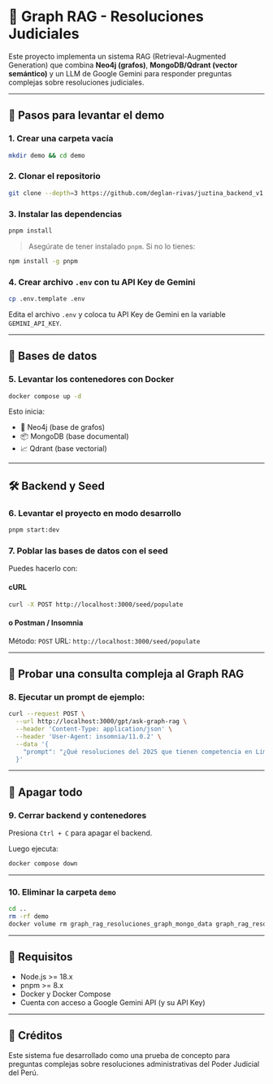 # 🧠 Graph RAG - Resoluciones Judiciales

Este proyecto implementa un sistema RAG (Retrieval-Augmented Generation) que combina **Neo4j (grafos)**, **MongoDB/Qdrant (vector semántico)** y un LLM de Google Gemini para responder preguntas complejas sobre resoluciones judiciales.

---

## 🚀 Pasos para levantar el demo

### 1. Crear una carpeta vacía

```bash
mkdir demo && cd demo
````

### 2. Clonar el repositorio

```bash
git clone --depth=3 https://github.com/deglan-rivas/juztina_backend_v1.git .
```

### 3. Instalar las dependencias

```bash
pnpm install
```

> Asegúrate de tener instalado `pnpm`. Si no lo tienes:

```bash
npm install -g pnpm
```

### 4. Crear archivo `.env` con tu API Key de Gemini

```bash
cp .env.template .env
```

Edita el archivo `.env` y coloca tu API Key de Gemini en la variable `GEMINI_API_KEY`.

---

## 🧱 Bases de datos

### 5. Levantar los contenedores con Docker

```bash
docker compose up -d
```

Esto inicia:

* 🧠 Neo4j (base de grafos)
* 📦 MongoDB (base documental)
* 📈 Qdrant (base vectorial)

---

## 🛠️ Backend y Seed

### 6. Levantar el proyecto en modo desarrollo

```bash
pnpm start:dev
```

### 7. Poblar las bases de datos con el seed

Puedes hacerlo con:

#### cURL

```bash
curl -X POST http://localhost:3000/seed/populate
```

#### o Postman / Insomnia

Método: `POST`
URL: `http://localhost:3000/seed/populate`

---

## 💬 Probar una consulta compleja al Graph RAG

### 8. Ejecutar un prompt de ejemplo:

```bash
curl --request POST \
  --url http://localhost:3000/gpt/ask-graph-rag \
  --header 'Content-Type: application/json' \
  --header 'User-Agent: insomnia/11.0.2' \
  --data '{
    "prompt": "¿Qué resoluciones del 2025 que tienen competencia en Lima citan normas de tipo '\''Memorando'\''? y qué mencionan sobre el “plan estratégico”?"
  }'
```

---

## 🧹 Apagar todo

### 9. Cerrar backend y contenedores

Presiona `Ctrl + C` para apagar el backend.

Luego ejecuta:

```bash
docker compose down
```

---

### 10. Eliminar la carpeta `demo`

```bash
cd ..
rm -rf demo
docker volume rm graph_rag_resoluciones_graph_mongo_data graph_rag_resoluciones_neo4j_data graph_rag_resoluciones_qdrant_data
```

---

## 📌 Requisitos

* Node.js >= 18.x
* pnpm >= 8.x
* Docker y Docker Compose
* Cuenta con acceso a Google Gemini API (y su API Key)

---

## 🧠 Créditos

Este sistema fue desarrollado como una prueba de concepto para preguntas complejas sobre resoluciones administrativas del Poder Judicial del Perú.